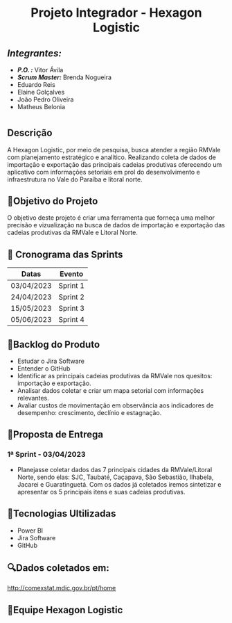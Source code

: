 
# <p align="center">Projeto Integrador - Hexagon Logistic

## *Integrantes:*
- ***P.O. :*** Vitor Ávila
- ***Scrum Master:*** Brenda Nogueira
- Eduardo Reis
- Elaine Golçalves
- João Pedro Oliveira
- Matheus Belonia 

#

## Descrição
A Hexagon Logistic, por meio de pesquisa, busca atender a região RMVale com planejamento estratégico e analítico. Realizando coleta de dados de importação e exportação das principais cadeias produtivas oferecendo um aplicativo com informações setoriais em prol do desenvolvimento e infraestrutura no Vale do Paraíba e litoral norte.

## 📌Objetivo do Projeto
O objetivo deste projeto é criar uma ferramenta que forneça uma melhor precisão e vizualização na busca de dados de importação e exportação das cadeias produtivas da RMVale e Litoral Norte.

## 📅 Cronograma das Sprints
|Datas | Evento
|------|--------
|03/04/2023 |Sprint 1
|24/04/2023 |Sprint 2
|15/05/2023 |Sprint 3
|05/06/2023 |Sprint 4

## 📄Backlog do Produto 
- Estudar o Jira Software
- Entender o GitHub
- Identificar as principais cadeias produtivas da RMVale nos quesitos: importação e exportação.
- Analisar dados coletar e criar um mapa setorial com informações relevantes.
- Avaliar custos de movimentação em observância aos indicadores de desempenho: crescimento, declínio e estagnação. 

## 📄Proposta de Entrega
### 1ª Sprint - 03/04/2023
 - Planejasse coletar dados das 7 principais cidades da RMVale/Litoral Norte, sendo elas: SJC, Taubaté, Caçapava, São Sebastião, Ilhabela, Jacarei e Guaratinguetá. Com os dados já coletados iremos sintetizar e apresentar os 5 principais itens e suas cadeias produtivas.

## 🧰Tecnologias Ultilizadas
- Power BI
- Jira Software
- GitHub

## 🔍Dados coletados em:
http://comexstat.mdic.gov.br/pt/home

## 🚀Equipe Hexagon Logistic

>
